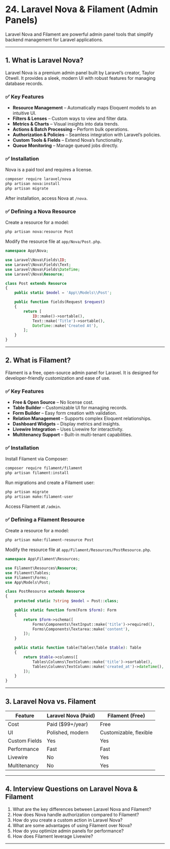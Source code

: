 # **24. Laravel Nova & Filament (Admin Panels)**

Laravel Nova and Filament are powerful admin panel tools that simplify backend management for Laravel applications.

---

## **1. What is Laravel Nova?**

Laravel Nova is a premium admin panel built by Laravel’s creator, Taylor Otwell. It provides a sleek, modern UI with robust features for managing database records.

### ✅ **Key Features**
- **Resource Management** – Automatically maps Eloquent models to an intuitive UI.
- **Filters & Lenses** – Custom ways to view and filter data.
- **Metrics & Charts** – Visual insights into data trends.
- **Actions & Batch Processing** – Perform bulk operations.
- **Authorization & Policies** – Seamless integration with Laravel’s policies.
- **Custom Tools & Fields** – Extend Nova’s functionality.
- **Queue Monitoring** – Manage queued jobs directly.

### ✅ **Installation**
Nova is a paid tool and requires a license.

```sh
composer require laravel/nova
php artisan nova:install
php artisan migrate
```

After installation, access Nova at `/nova`.

### ✅ **Defining a Nova Resource**
Create a resource for a model:
```sh
php artisan nova:resource Post
```
Modify the resource file at `app/Nova/Post.php`.

```php
namespace App\Nova;

use Laravel\Nova\Fields\ID;
use Laravel\Nova\Fields\Text;
use Laravel\Nova\Fields\DateTime;
use Laravel\Nova\Resource;

class Post extends Resource
{
    public static $model = 'App\\Models\\Post';

    public function fields(Request $request)
    {
        return [
            ID::make()->sortable(),
            Text::make('Title')->sortable(),
            DateTime::make('Created At'),
        ];
    }
}
```

---

## **2. What is Filament?**

Filament is a free, open-source admin panel for Laravel. It is designed for developer-friendly customization and ease of use.

### ✅ **Key Features**
- **Free & Open Source** – No license cost.
- **Table Builder** – Customizable UI for managing records.
- **Form Builder** – Easy form creation with validation.
- **Relation Management** – Supports complex Eloquent relationships.
- **Dashboard Widgets** – Display metrics and insights.
- **Livewire Integration** – Uses Livewire for interactivity.
- **Multitenancy Support** – Built-in multi-tenant capabilities.

### ✅ **Installation**
Install Filament via Composer:
```sh
composer require filament/filament
php artisan filament:install
```
Run migrations and create a Filament user:
```sh
php artisan migrate
php artisan make:filament-user
```
Access Filament at `/admin`.

### ✅ **Defining a Filament Resource**
Create a resource for a model:
```sh
php artisan make:filament-resource Post
```
Modify the resource file at `app/Filament/Resources/PostResource.php`.

```php
namespace App\Filament\Resources;

use Filament\Resources\Resource;
use Filament\Tables;
use Filament\Forms;
use App\Models\Post;

class PostResource extends Resource
{
    protected static ?string $model = Post::class;

    public static function form(Form $form): Form
    {
        return $form->schema([
            Forms\Components\TextInput::make('title')->required(),
            Forms\Components\Textarea::make('content'),
        ]);
    }

    public static function table(Tables\Table $table): Table
    {
        return $table->columns([
            Tables\Columns\TextColumn::make('title')->sortable(),
            Tables\Columns\TextColumn::make('created_at')->dateTime(),
        ]);
    }
}
```

---

## **3. Laravel Nova vs. Filament**
| Feature          | Laravel Nova (Paid) | Filament (Free) |
|-----------------|---------------------|-----------------|
| Cost           | Paid ($99+/year)     | Free            |
| UI             | Polished, modern     | Customizable, flexible |
| Custom Fields  | Yes                  | Yes            |
| Performance    | Fast                 | Fast           |
| Livewire       | No                    | Yes            |
| Multitenancy   | No                    | Yes            |

---

## **4. Interview Questions on Laravel Nova & Filament**
1. What are the key differences between Laravel Nova and Filament?
2. How does Nova handle authorization compared to Filament?
3. How do you create a custom action in Laravel Nova?
4. What are some advantages of using Filament over Nova?
5. How do you optimize admin panels for performance?
6. How does Filament leverage Livewire?

---



